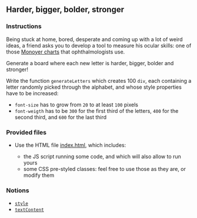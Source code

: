 ## Harder, bigger, bolder, stronger

### Instructions

Being stuck at home, bored, desperate and coming up with a lot of weird ideas, a friend asks you to develop a tool to measure his ocular skills: one of those [Monoyer charts](https://en.wikipedia.org/wiki/Monoyer_chart) that ophthalmologists use.

Generate a board where each new letter is harder, bigger, bolder and stronger!

Write the function `generateLetters` which creates 100 `div`, each containing a letter randomly picked through the alphabet, and whose style properties have to be increased:

- `font-size` has to grow from `20` to at least `100` pixels
- `font-weigth` has to be `300` for the first third of the letters, `400` for the second third, and `600` for the last third

### Provided files

- Use the HTML file [index.html](/public/subjects/harder-bigger-bolder-stronger/index.html), which includes:

  - the JS script running some code, and which will also allow to run yours
  - some CSS pre-styled classes: feel free to use those as they are, or modify them

### Notions

- [`style`](https://developer.mozilla.org/en-US/docs/Web/API/ElementCSSInlineStyle/style)
- [`textContent`](https://developer.mozilla.org/en-US/docs/Web/API/Node/textContent)
